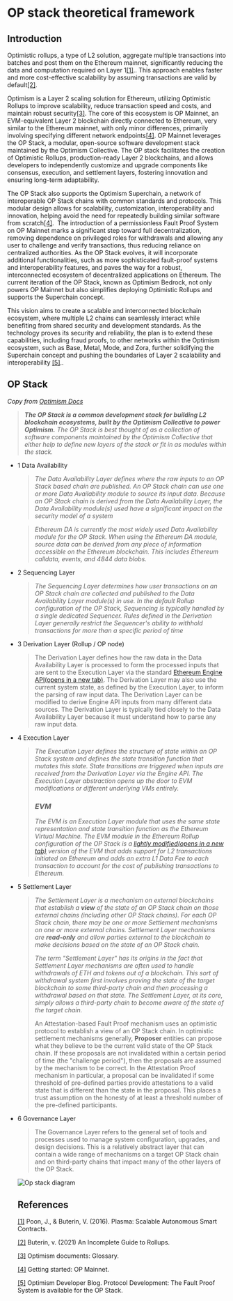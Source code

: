 # OP stack theoretical framework

## Introduction
Optimistic rollups, a type of L2 solution, aggregate multiple transactions into batches and post them on the Ethereum mainnet, significantly reducing the data and computation required on Layer 1[[1]](https://www.notion.so/OP-city-stack-report-fff3905fdc3a800b8b07e6a55b59d456?pvs=21).. This approach enables faster and more cost-effective scalability by assuming transactions are valid by default[[2]](https://www.notion.so/OP-city-stack-report-fff3905fdc3a800b8b07e6a55b59d456?pvs=21).

Optimism is a Layer 2 scaling solution for Ethereum, utilizing Optimistic Rollups to improve scalability, reduce transaction speed and costs, and maintain robust security[[3]](https://www.notion.so/OP-city-stack-report-fff3905fdc3a800b8b07e6a55b59d456?pvs=21). The core of this ecosystem is OP Mainnet, an EVM-equivalent Layer 2 blockchain directly connected to Ethereum, very similar to the Ethereum mainnet, with only minor differences, primarily involving specifying different network endpoints[[4]](https://www.notion.so/OP-city-stack-report-fff3905fdc3a800b8b07e6a55b59d456?pvs=21). OP Mainnet leverages the OP Stack, a modular, open-source software development stack maintained by the Optimism Collective. The OP stack facilitates the creation of Optimistic Rollups, production-ready Layer 2 blockchains, and allows developers to independently customize and upgrade components like consensus, execution, and settlement layers, fostering innovation and ensuring long-term adaptability.

The OP Stack also supports the Optimism Superchain, a network of interoperable OP Stack chains with common standards and protocols. This modular design allows for scalability, customization, interoperability and innovation, helping avoid the need for repeatedly building similar software from scratch[[4]](https://www.notion.so/OP-city-stack-report-fff3905fdc3a800b8b07e6a55b59d456?pvs=21).  The introduction of a permissionless Fault Proof System on OP Mainnet marks a significant step toward full decentralization, removing dependence on privileged roles for withdrawals and allowing any user to challenge and verify transactions, thus reducing reliance on centralized authorities. As the OP Stack evolves, it will incorporate additional functionalities, such as more sophisticated fault-proof systems and interoperability features, and paves the way for a robust, interconnected ecosystem of decentralized applications on Ethereum. The current iteration of the OP Stack, known as Optimism Bedrock, not only powers OP Mainnet but also simplifies deploying Optimistic Rollups and supports the Superchain concept.

This vision aims to create a scalable and interconnected blockchain ecosystem, where multiple L2 chains can seamlessly interact while benefiting from shared security and development standards. As the technology proves its security and reliability, the plan is to extend these capabilities, including fraud proofs, to other networks within the Optimism ecosystem, such as Base, Metal, Mode, and Zora, further solidifying the Superchain concept and pushing the boundaries of Layer 2 scalability and interoperability [[5]](https://www.notion.so/OP-city-stack-report-fff3905fdc3a800b8b07e6a55b59d456?pvs=21)..

## OP Stack

_Copy from [Optimism Docs](https://docs.optimism.io/)_

> ***The OP Stack is a common development stack for building L2 blockchain ecosystems, built by the Optimism Collective to power Optimism.***
> *The OP Stack is best thought of as a collection of software components maintained by the Optimism Collective that either help to define new layers of the stack or fit in as modules within the stack.*


- 1 Data Availability
    
    > *The Data Availability Layer defines where the raw inputs to an OP Stack based chain are published. An OP Stack chain can use one or more Data Availability module to source its input data. Because an OP Stack chain is derived from the Data Availability Layer, the Data Availability module(s) used have a significant impact on the security model of a system*
    > 
    
    > *Ethereum DA is currently the most widely used Data Availability module for the OP Stack. When using the Ethereum DA module, source data can be derived from any piece of information accessible on the Ethereum blockchain. This includes Ethereum calldata, events, and 4844 data blobs.*
    > 
- 2 Sequencing Layer
    
    > *The Sequencing Layer determines how user transactions on an OP Stack chain are collected and published to the Data Availability Layer module(s) in use. In the default Rollup configuration of the OP Stack, Sequencing is typically handled by a single dedicated Sequencer. Rules defined in the Derivation Layer generally restrict the Sequencer's ability to withhold transactions for more than a specific period of time*
    > 
- 3 Derivation Layer (Rollup / OP node)
    
    > The Derivation Layer defines how the raw data in the Data Availability Layer is processed to form the processed inputs that are sent to the Execution Layer via the standard [Ethereum Engine API(opens in a new tab)](https://github.com/ethereum/execution-apis/blob/94164851c1630ff0a9c31d8d7d3d4fb886e196c0/src/engine/README.md). The Derivation Layer may also use the current system state, as defined by the Execution Layer, to inform the parsing of raw input data. The Derivation Layer can be modified to derive Engine API inputs from many different data sources. The Derivation Layer is typically tied closely to the Data Availability Layer because it must understand how to parse any raw input data.
    > 
- 4 Execution Layer
    
    > *The Execution Layer defines the structure of state within an OP Stack system and defines the state transition function that mutates this state. State transitions are triggered when inputs are received from the Derivation Layer via the Engine API. The Execution Layer abstraction opens up the door to EVM modifications or different underlying VMs entirely.*
    > 
    > 
    > ### ***EVM***
    > 
    > *The EVM is an Execution Layer module that uses the same state representation and state transition function as the Ethereum Virtual Machine. The EVM module in the Ethereum Rollup configuration of the OP Stack is a [lightly modified(opens in a new tab)](https://op-geth.optimism.io/) version of the EVM that adds support for L2 transactions initiated on Ethereum and adds an extra L1 Data Fee to each transaction to account for the cost of publishing transactions to Ethereum.*
    > 
- 5 Settlement Layer
    
    > *The Settlement Layer is a mechanism on external blockchains that establish a **view** of the state of an OP Stack chain on those external chains (including other OP Stack chains). For each OP Stack chain, there may be one or more Settlement mechanisms on one or more external chains. Settlement Layer mechanisms are **read-only** and allow parties external to the blockchain to make decisions based on the state of an OP Stack chain.*
    > 
    > 
    > *The term "Settlement Layer" has its origins in the fact that Settlement Layer mechanisms are often used to handle withdrawals of ETH and tokens out of a blockchain. This sort of withdrawal system first involves proving the state of the target blockchain to some third-party chain and then processing a withdrawal based on that state. The Settlement Layer, at its core, simply allows a third-party chain to become aware of the state of the target chain.*
    > 
    > An Attestation-based Fault Proof mechanism uses an optimistic protocol to establish a view of an OP Stack chain. In optimistic settlement mechanisms generally, **Proposer** entities can propose what they believe to be the current valid state of the OP Stack chain. If these proposals are not invalidated within a certain period of time (the "challenge period"), then the proposals are assumed by the mechanism to be correct. In the Attestation Proof mechanism in particular, a proposal can be invalidated if some threshold of pre-defined parties provide attestations to a valid state that is different than the state in the proposal. This places a trust assumption on the honesty of at least a threshold number of the pre-defined participants.
    > 
- 6 Governance Layer
    
    > The Governance Layer refers to the general set of tools and processes used to manage system configuration, upgrades, and design decisions. This is a relatively abstract layer that can contain a wide range of mechanisms on a target OP Stack chain and on third-party chains that impact many of the other layers of the OP Stack.
    >

    ![Op stack diagram](https://www.notion.so/image/https%3A%2F%2Fprod-files-secure.s3.us-west-2.amazonaws.com%2Fb93d7c62-4ce7-46c6-a8c7-8f9ce471d508%2F8cc7f860-ec39-4102-a455-0dd1d9e1e430%2FScreenshot_2024-01-04_at_10.47.03_a.m..png?table=block&id=e8e00522-7b8e-41e6-81fa-fbcf87929f4b&spaceId=b93d7c62-4ce7-46c6-a8c7-8f9ce471d508&width=2000&userId=9ec5d830-7a6e-4543-99a2-3a110d7fec88&cache=v2)


    ## References

    [[1]](https://plasma.io/plasma.pdf) Poon, J., & Buterin, V. (2016). Plasma: Scalable Autonomous Smart Contracts.

    [[2]](https://vitalik.eth.limo/general/2021/01/05/rollup.html) Buterin, v. (2021) An Incomplete Guide to Rollups.

    [[3]](https://docs.optimism.io/connect/resources/glossary#optimism-collective) Optimism documents: Glossary. 

    [[4]](https://docs.optimism.io/chain/getting-started) Getting started: OP Mainnet.

    [[5]](https://blog.oplabs.co/the-fault-proof-system-is-available-for-the-op-stack/) Optimism Developer Blog. Protocol Development: The Fault Proof System is available for the OP Stack.